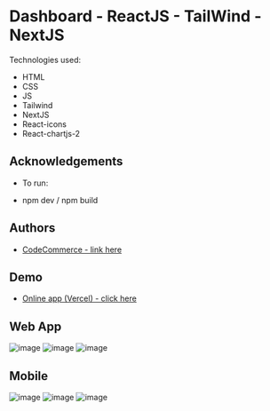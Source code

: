 # Dashboard - ReactJS - TailWind - NextJS

Technologies used:

- HTML
- CSS
- JS
- Tailwind
- NextJS
- React-icons
- React-chartjs-2

## Acknowledgements

- To run:

- npm dev / npm build

## Authors

- [ CodeCommerce - link here ](https://www.youtube.com/watch?v=KpGZjrrS3pY&t=1s)

## Demo

- [Online app (Vercel) - click here](https://dashboard-tiagoc0sta.vercel.app/)

## Web App

![image](https://user-images.githubusercontent.com/63982700/215652416-d619d850-61c9-4de5-9073-4b7b6bc4bcdf.png)
![image](https://user-images.githubusercontent.com/63982700/215652458-866394a4-3fa5-4388-9c45-cba9e696bf4d.png)
![image](https://user-images.githubusercontent.com/63982700/215652485-83d7653e-6ac8-4754-806a-e6a9fadf54a5.png)

## Mobile

![image](https://user-images.githubusercontent.com/63982700/215652545-a9d933eb-519a-4c37-84e7-0a62f3db1de4.png)
![image](https://user-images.githubusercontent.com/63982700/215652587-6b6bdaee-95e4-401b-b252-af5a91393c05.png)
![image](https://user-images.githubusercontent.com/63982700/215652619-cb740122-0d4f-4daa-b5f7-aaba83a039b5.png)
